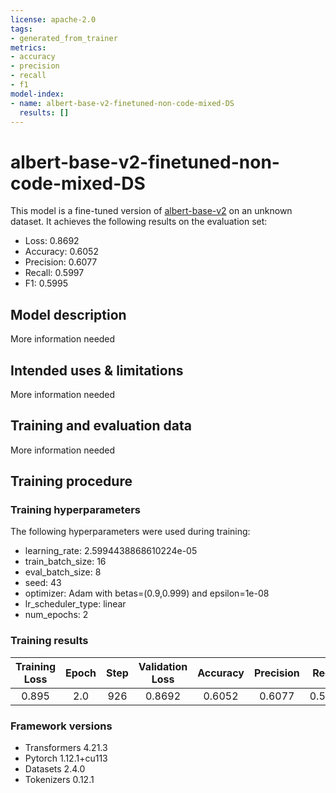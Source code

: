 ```yaml
---
license: apache-2.0
tags:
- generated_from_trainer
metrics:
- accuracy
- precision
- recall
- f1
model-index:
- name: albert-base-v2-finetuned-non-code-mixed-DS
  results: []
---
```


<!-- This model card has been generated automatically according to the information the Trainer had access to. You
should probably proofread and complete it, then remove this comment. -->

# albert-base-v2-finetuned-non-code-mixed-DS

This model is a fine-tuned version of [albert-base-v2](https://huggingface.co/albert-base-v2) on an unknown dataset.
It achieves the following results on the evaluation set:
- Loss: 0.8692
- Accuracy: 0.6052
- Precision: 0.6077
- Recall: 0.5997
- F1: 0.5995

## Model description

More information needed

## Intended uses & limitations

More information needed

## Training and evaluation data

More information needed

## Training procedure

### Training hyperparameters

The following hyperparameters were used during training:
- learning_rate: 2.5994438868610224e-05
- train_batch_size: 16
- eval_batch_size: 8
- seed: 43
- optimizer: Adam with betas=(0.9,0.999) and epsilon=1e-08
- lr_scheduler_type: linear
- num_epochs: 2

### Training results

| Training Loss | Epoch | Step | Validation Loss | Accuracy | Precision | Recall | F1     |
|:-------------:|:-----:|:----:|:---------------:|:--------:|:---------:|:------:|:------:|
| 0.895         | 2.0   | 926  | 0.8692          | 0.6052   | 0.6077    | 0.5997 | 0.5995 |


### Framework versions

- Transformers 4.21.3
- Pytorch 1.12.1+cu113
- Datasets 2.4.0
- Tokenizers 0.12.1
